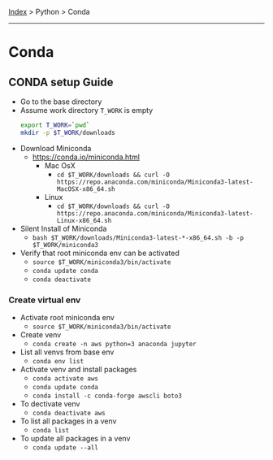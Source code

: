 [Index][home] > Python > Conda

---
# Conda

## CONDA setup Guide
- Go to the base directory
- Assume work directory `T_WORK` is empty
  ```bash
  export T_WORK=`pwd`
  mkdir -p $T_WORK/downloads
  ```
- Download Miniconda
  - https://conda.io/miniconda.html
    - Mac OsX
      - `cd $T_WORK/downloads && curl -O https://repo.anaconda.com/miniconda/Miniconda3-latest-MacOSX-x86_64.sh`
    - Linux
      - `cd $T_WORK/downloads && curl -O https://repo.anaconda.com/miniconda/Miniconda3-latest-Linux-x86_64.sh`
- Silent Install of Miniconda
  - `` bash $T_WORK/downloads/Miniconda3-latest-*-x86_64.sh -b -p $T_WORK/miniconda3 ``
- Verify that root miniconda env can be activated
  - `source $T_WORK/miniconda3/bin/activate`
  - `conda update conda`
  - `conda deactivate`
  
### Create virtual env
- Activate root miniconda env
  - `source $T_WORK/miniconda3/bin/activate`
- Create venv
  - `conda create -n aws python=3 anaconda jupyter`
- List all venvs from base env
  - `conda env list`
- Activate venv and install packages
  - `conda activate aws`
  - `conda update conda`
  - `conda install -c conda-forge awscli boto3`
- To dectivate venv
  - `conda deactivate aws`
- To list all packages in a venv
  - `conda list`
- To update all packages in a venv
  - `conda update --all`


[home]: /dev-guide
